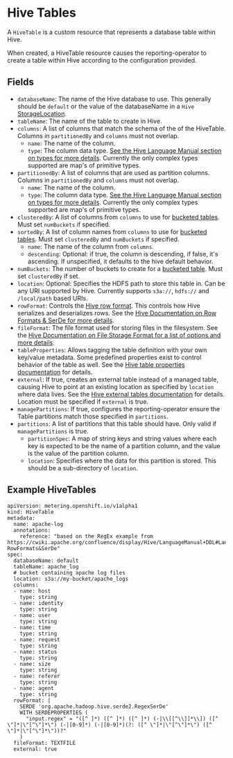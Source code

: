 # Hive Tables

A `HiveTable` is a custom resource that represents a database table within Hive.

When created, a HiveTable resource causes the reporting-operator to create a table within Hive according to the configuration provided.

## Fields

- `databaseName`: The name of the Hive database to use. This generally should be `default` or the value of the databaseName in a `Hive` [StorageLocation][storage-locations].
- `tableName`: The name of the table to create in Hive.
- `columns`: A list of columns that match the schema of the of the HiveTable. Columns in `partitionedBy` and `columns` must not overlap.
  - `name`: The name of the column.
  - `type`: The column data type. [See the Hive Language Manual section on types for more details][hiveTypes]. Currently the only complex types supported are map's of primitive types.
- `partitionedBy`: A list of columns that are used as partition columns. Columns in `partitionedBy` and `columns` must not overlap.
  - `name`: The name of the column.
  - `type`: The column data type. [See the Hive Language Manual section on types for more details][hiveTypes]. Currently the only complex types supported are map's of primitive types.
- `clusteredBy`: A list of columns from `columns` to use for [bucketed tables][hiveBucketedTables]. Must set `numBuckets` if specified.
- `sortedBy`: A list of column names from `columns` to use for [bucketed tables][hiveBucketedTables]. Must set `clusteredBy` and `numBuckets` if specified.
  - `name`: The name of the column from `columns`.
  - `descending`: Optional: if true, the column is descending, if false, it's ascending. If unspecified, it defaults to the hive default behavior.
- `numBuckets`: The number of buckets to create for a [bucketed table][hiveBucketedTables]. Must set `clusteredBy` if set.
- `location`: Optional: Specifies the HDFS path to store this table in. Can be any URI supported by Hive. Currently supports `s3a://`, `hdfs://` and `/local/path` based URIs.
- `rowFormat`: Controls the [Hive row format][hiveRowFormat]. This controls how Hive serializes and deserializes rows. See the [Hive Documentation on Row Formats & SerDe for more details][hiveRowFormat].
- `fileFormat`: The file format used for storing files in the filesystem. See the [Hive Documentation on File Storage Format for a list of options and more details][hiveFileFormat].
- `tableProperties`: Allows tagging the table definition with your own key/value metadata. Some predefined properties exist to control behavior of the table as well. See the [Hive table properties documentation][hiveTableProperties] for details.
- `external`: If true, creates an external table instead of a managed table, causing Hive to point at an existing location as specified by `location` where data lives. See the [Hive external tables documentation][hiveExternalTable] for details. Location must be specified if `external` is true.
- `managePartitions`: If true, configures the reporting-operator ensure the Table partitions match those specified in `partitions`.
- `partitions`: A list of partitions that this table should have. Only valid if `managePartitions` is true.
  - `partitionSpec`: A map of string keys and string values where each key is expected to be the name of a partition column, and the value is the value of the partition column.
  - `location`: Specifies where the data for this partition is stored. This should be a sub-directory of `location`.

## Example HiveTables

```
apiVersion: metering.openshift.io/v1alpha1
kind: HiveTable
metadata:
  name: apache-log
  annotations:
    reference: "based on the RegEx example from https://cwiki.apache.org/confluence/display/Hive/LanguageManual+DDL#LanguageManualDDL-RowFormats&SerDe"
spec:
  databaseName: default
  tableName: apache_log
  # bucket containing apache log files
  location: s3a://my-bucket/apache_logs
  columns:
  - name: host
    type: string
  - name: identity
    type: string
  - name: user
    type: string
  - name: time
    type: string
  - name: request
    type: string
  - name: status
    type: string
  - name: size
    type: string
  - name: referer
    type: string
  - name: agent
    type: string
  rowFormat: |
    SERDE 'org.apache.hadoop.hive.serde2.RegexSerDe'
    WITH SERDEPROPERTIES (
      "input.regex" = "([^ ]*) ([^ ]*) ([^ ]*) (-|\\[[^\\]]*\\]) ([^ \"]*|\"[^\"]*\") (-|[0-9]*) (-|[0-9]*)(?: ([^ \"]*|\"[^\"]*\") ([^ \"]*|\"[^\"]*\"))?"
    )
  fileFormat: TEXTFILE
  external: true
```

[storage-locations]: storagelocations.md
[hiveFileFormat]: https://cwiki.apache.org/confluence/display/Hive/LanguageManual+DDL#LanguageManualDDL-StorageFormatsStorageFormatsRowFormat,StorageFormat,andSerDe
[hiveRowFormat]: https://cwiki.apache.org/confluence/display/Hive/LanguageManual+DDL#LanguageManualDDL-RowFormats&SerDe
[hiveBucketedTables]: https://cwiki.apache.org/confluence/display/Hive/LanguageManual+DDL+BucketedTables
[hiveTypes]: https://cwiki.apache.org/confluence/display/Hive/LanguageManual+Types
[hiveTableProperties]: https://cwiki.apache.org/confluence/display/Hive/LanguageManual+DDL#LanguageManualDDL-listTableProperties
[hiveExternalTable]: https://cwiki.apache.org/confluence/display/Hive/LanguageManual+DDL#LanguageManualDDL-ExternalTables
